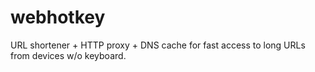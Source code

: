 webhotkey
=========

URL shortener + HTTP proxy + DNS cache for fast access to long URLs from devices w/o keyboard.
